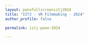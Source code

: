```yaml
---
layout: panofullscreeniitj2024
title: "IITJ - VR Filmmaking - 2024"
author_profile: false

permalink: iitj-pano-2024

---
```

